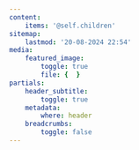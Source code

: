 ```yaml
---
content:
    items: '@self.children'
sitemap:
    lastmod: '20-08-2024 22:54'
media:
    featured_image:
        toggle: true
        file: {  }
partials:
    header_subtitle:
        toggle: true
    metadata:
        where: header
    breadcrumbs:
        toggle: false
---
```


